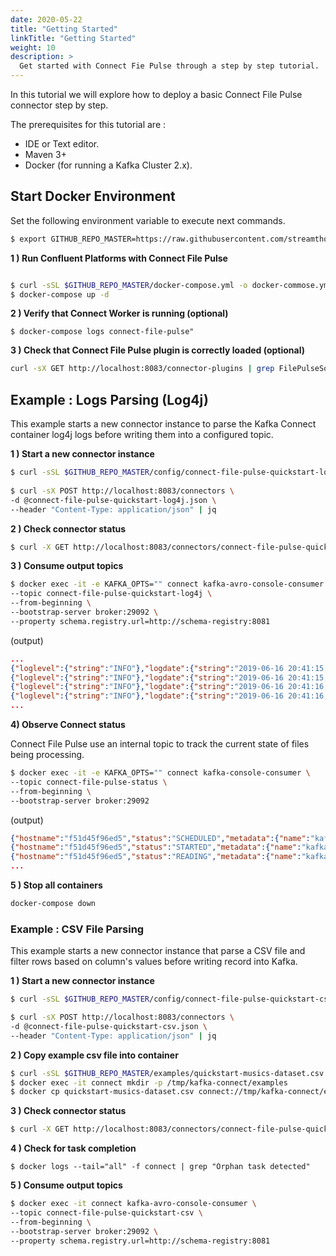 ```yaml
---
date: 2020-05-22
title: "Getting Started"
linkTitle: "Getting Started"
weight: 10
description: >
  Get started with Connect Fie Pulse through a step by step tutorial.
---
```


In this tutorial we will explore how to deploy a basic Connect File Pulse connector step by step.

The prerequisites for this tutorial are :

* IDE or Text editor.
* Maven 3+
* Docker (for running a Kafka Cluster 2.x).

## Start Docker Environment

Set the following environment variable to execute next commands.

```bash
$ export GITHUB_REPO_MASTER=https://raw.githubusercontent.com/streamthoughts/kafka-connect-file-pulse/master/
```

**1 ) Run Confluent Platforms with Connect File Pulse**

```bash

$ curl -sSL $GITHUB_REPO_MASTER/docker-compose.yml -o docker-commose.yml
$ docker-compose up -d
```

**2 ) Verify that Connect Worker is running (optional)**
```
$ docker-compose logs connect-file-pulse"
```

**3 ) Check that Connect File Pulse plugin is correctly loaded (optional)**
```bash
curl -sX GET http://localhost:8083/connector-plugins | grep FilePulseSourceConnector
```

## Example : Logs Parsing (Log4j)

This example starts a new connector instance to parse the Kafka Connect container log4j logs before writing them into a configured topic.

**1 ) Start a new connector instance**

```bash
$ curl -sSL $GITHUB_REPO_MASTER/config/connect-file-pulse-quickstart-log4j.json -o connect-file-pulse-quickstart-log4j.json
 
$ curl -sX POST http://localhost:8083/connectors \
-d @connect-file-pulse-quickstart-log4j.json \
--header "Content-Type: application/json" | jq
```

**2 ) Check connector status**
```bash
$ curl -X GET http://localhost:8083/connectors/connect-file-pulse-quickstart-log4j | jq
```

**3 ) Consume output topics**
```bash
$ docker exec -it -e KAFKA_OPTS="" connect kafka-avro-console-consumer \
--topic connect-file-pulse-quickstart-log4j \
--from-beginning \
--bootstrap-server broker:29092 \
--property schema.registry.url=http://schema-registry:8081
```

(output)
```json
...
{"loglevel":{"string":"INFO"},"logdate":{"string":"2019-06-16 20:41:15,247"},"message":{"string":"[main] Scanning for plugin classes. This might take a moment ... (org.apache.kafka.connect.cli.ConnectDistributed)"}}
{"loglevel":{"string":"INFO"},"logdate":{"string":"2019-06-16 20:41:15,270"},"message":{"string":"[main] Loading plugin from: /usr/share/java/schema-registry (org.apache.kafka.connect.runtime.isolation.DelegatingClassLoader)"}}
{"loglevel":{"string":"INFO"},"logdate":{"string":"2019-06-16 20:41:16,115"},"message":{"string":"[main] Registered loader: PluginClassLoader{pluginLocation=file:/usr/share/java/schema-registry/} (org.apache.kafka.connect.runtime.isolation.DelegatingClassLoader)"}}
{"loglevel":{"string":"INFO"},"logdate":{"string":"2019-06-16 20:41:16,115"},"message":{"string":"[main] Added plugin 'org.apache.kafka.common.config.provider.FileConfigProvider' (org.apache.kafka.connect.runtime.isolation.DelegatingClassLoader)"}}
...
```

**4) Observe Connect status**

Connect File Pulse use an internal topic to track the current state of files being processing.

```bash
$ docker exec -it -e KAFKA_OPTS="" connect kafka-console-consumer \
--topic connect-file-pulse-status \
--from-beginning \
--bootstrap-server broker:29092
```

(output)
```json
{"hostname":"f51d45f96ed5","status":"SCHEDULED","metadata":{"name":"kafka-connect.log","path":"/var/log/kafka","size":172559,"lastModified":1560772525000,"inode":1705406,"hash":661976312},"offset":{"position":-1,"rows":0,"timestamp":1560772525527}}
{"hostname":"f51d45f96ed5","status":"STARTED","metadata":{"name":"kafka-connect.log","path":"/var/log/kafka","size":172559,"lastModified":1560772525000,"inode":1705406,"hash":661976312},"offset":{"position":-1,"rows":0,"timestamp":1560772525719}}
{"hostname":"f51d45f96ed5","status":"READING","metadata":{"name":"kafka-connect.log","path":"/var/log/kafka","size":172559,"lastModified":1560772525000,"inode":1705406,"hash":661976312},"offset":{"position":174780,"rows":1911,"timestamp":1560772535322}}
...
```

**5 ) Stop all containers**
```bash
docker-compose down
```

### Example : CSV File Parsing

This example starts a new connector instance that parse a CSV file and filter rows based on column's values before writing record into Kafka.

**1 ) Start a new connector instance**

```bash
$ curl -sSL $GITHUB_REPO_MASTER/config/connect-file-pulse-quickstart-csv.json -o connect-file-pulse-quickstart-csv.json

$ curl -sX POST http://localhost:8083/connectors \
-d @connect-file-pulse-quickstart-csv.json \
--header "Content-Type: application/json" | jq
```

**2 ) Copy example csv file into container**

```bash
$ curl -sSL $GITHUB_REPO_MASTER/examples/quickstart-musics-dataset.csv -o quickstart-musics-dataset.csv
$ docker exec -it connect mkdir -p /tmp/kafka-connect/examples
$ docker cp quickstart-musics-dataset.csv connect://tmp/kafka-connect/examples/quickstart-musics-dataset.csv
```

**3 ) Check connector status**
```bash
$ curl -X GET http://localhost:8083/connectors/connect-file-pulse-quickstart-csv | jq
```

**4 ) Check for task completion**
```
$ docker logs --tail="all" -f connect | grep "Orphan task detected"
```

**5 ) Consume output topics**
```bash
$ docker exec -it connect kafka-avro-console-consumer \
--topic connect-file-pulse-quickstart-csv \
--from-beginning \
--bootstrap-server broker:29092 \
--property schema.registry.url=http://schema-registry:8081
```

